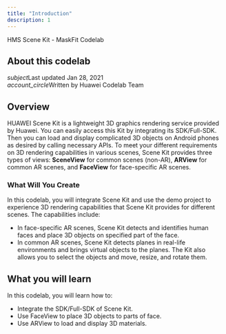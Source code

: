 ```yaml
---
title: "Introduction"
description: 1
---
```


<huawei-codelab-about codelab-title="HMS Scene Kit - MaskFit Codelab" last-updated="2021-01-28T13:20:13-07:00" authors="Huawei Codelab Team">

<div class="HMS Scene Kit - MaskFit Codelab">
<div class="token">HMS Scene Kit - MaskFit Codelab</div></div>
<div class="about-card">
<h2 class="title">About this codelab</h2>
<div class="last-updated"><i class="material-icons">subject</i>Last updated Jan 28, 2021</div>
<div class="authors"><i class="material-icons">account_circle</i>Written by Huawei Codelab Team</div></div>

</huawei-codelab-about>

## **Overview**

HUAWEI Scene Kit is a lightweight 3D graphics rendering service provided by Huawei. You can easily access this Kit by integrating its SDK/Full-SDK. Then you can load and display complicated 3D objects on Android phones as desired by calling necessary APIs. To meet your different requirements on 3D rendering capabilities in various scenes, Scene Kit provides three types of views: 
**SceneView** for common scenes (non-AR), 
**ARView** for common AR scenes, and 
**FaceView** for face-specific AR scenes.



### **What Will You Create**

In this codelab, you will integrate Scene Kit and use the demo project to experience 3D rendering capabilities that Scene Kit provides for different scenes. The capabilities include:

<ul class="checklist">
    <li>In face-specific AR scenes, Scene Kit detects and identifies human faces and place 3D objects on specified part of the face.</li>
    <li>In common AR scenes, Scene Kit detects planes in real-life environments and brings virtual objects to the planes. The Kit also allows you to select the objects and move, resize, and rotate them.</li>
</ul>

**What you will learn** 
-----------------------

In this codelab, you will learn how to:

<ul class="checklist">
	<li>Integrate the SDK/Full-SDK of Scene Kit.</li>
	<li>Use FaceView to place 3D objects to parts of face.</li>
	<li>Use ARView to load and display 3D materials.</li>
</ul>